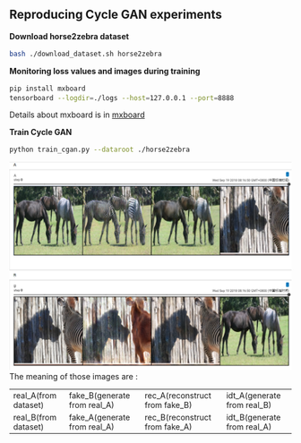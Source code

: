 ## Reproducing Cycle GAN experiments


**Download horse2zebra dataset**
```bash
bash ./download_dataset.sh horse2zebra
```

**Monitoring loss values and images during training**
```bash
pip install mxboard
tensorboard --logdir=./logs --host=127.0.0.1 --port=8888
```
Details about mxboard is in [mxboard](https://github.com/awslabs/mxboard)

**Train Cycle GAN**
```bash
python train_cgan.py --dataroot ./horse2zebra
```
![images](images.png "images during training")
The meaning of those images are :

| | | | |
|-|-|-|-|
| real_A(from dataset) | fake_B(generate from real_A) | rec_A(reconstruct from fake_B) | idt_A(generate from real_B) |
| real_B(from dataset) | fake_A(generate from real_A) | rec_B(reconstruct from fake_A) | idt_B(generate from real_A) |